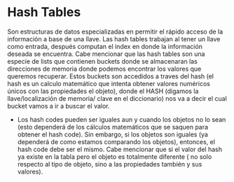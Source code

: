 # Hash Tables

Son estructuras de datos especializadas en permitir el rápido acceso de la información a base de una llave. Las hash tables trabajan al tener un llave como entrada, después computan el index en donde la información deseada se encuentra. Cabe mencionar que las hash tables son una especie de lists que contienen buckets donde se almacenaran las direcciones de memoria donde podemos encontrar los valores que queremos recuperar. Estos buckets son accedidos a traves del hash (el hash es un calculo matemático que intenta obtener valores numéricos únicos con las propiedades el objeto), donde el HASH (digamos la llave/localización de memoria/ clave en el diccionario) nos va a decir el cual bucket vamos a ir a buscar el valor.

- Los hash codes pueden ser iguales aun y cuando los objetos no lo sean (esto dependerá de los cálculos matemáticos que se saquen para obtener el hash code). Sin embargo, si los objetos son iguales (ya dependerá de como estamos comparando los objetos), entonces, el hash code debe ser el mismo.
  Cabe mencionar que si el valor del hash ya existe en la tabla pero el objeto es totalmente diferente ( no solo respecto al tipo de objeto, sino a las propiedades también y sus valores).
